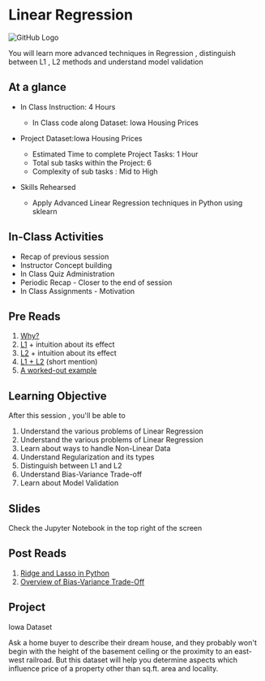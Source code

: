 # Linear Regression
![GitHub Logo](https://s3.ap-south-1.amazonaws.com/greyatom-social/GreyAtom-logo.png)

You will learn more advanced techniques in Regression , distinguish between L1 , L2 methods and understand model validation

## At a glance
* In Class Instruction: 4 Hours
  * In Class code along Dataset: Iowa Housing Prices
  
* Project Dataset:Iowa Housing Prices
  * Estimated Time to complete Project Tasks: 1 Hour
  * Total sub tasks within the Project: 6
  * Complexity of sub tasks : Mid to High

  

* Skills Rehearsed
  * Apply Advanced Linear Regression techniques in Python using sklearn

## In-Class Activities
* Recap of previous session
* Instructor Concept building
* In Class Quiz Administration
* Periodic Recap - Closer to the end of session
* In Class Assignments - Motivation


## Pre Reads
1. [Why?](http://stats.stackexchange.com/questions/4272/when-to-use-regularization-methods-for-regression?noredirect=1&lq=1)
2. [L1](http://stats.stackexchange.com/questions/200416/is-regression-with-l1-regularization-the-same-as-lasso-and-with-l2-regularizati) + intuition about its effect
3. [L2](http://statweb.stanford.edu/~tibs/sta305files/Rudyregularization.pdf) + intuition about its effect
4. [L1 + L2](http://stats.stackexchange.com/questions/184029/what-is-elastic-net-regularization-and-how-does-it-solve-the-drawbacks-of-ridge?rq=1) (short mention)
5. [A worked-out example](https://www.analyticsvidhya.com/blog/2016/01/complete-tutorial-ridge-lasso-regression-python/)


## Learning Objective
After this session , you'll be able to
1. Understand the various problems of Linear Regression
2. Understand the various problems of Linear Regression
2. Learn about ways to handle Non-Linear Data
3. Understand Regularization and its types
4. Distinguish between L1 and L2
4. Understand Bias-Variance Trade-off
5. Learn about Model Validation


## Slides
Check the Jupyter Notebook in the top right of the screen


## Post Reads
1. [Ridge and Lasso in Python](https://www.analyticsvidhya.com/blog/2016/01/complete-tutorial-ridge-lasso-regression-python/)
2. [Overview of Bias-Variance Trade-Off](http://www.kdnuggets.com/2016/08/bias-variance-tradeoff-overview.html)


## Project 
Iowa Dataset

Ask a home buyer to describe their dream house, and they probably won't begin with the height of the basement ceiling or the proximity to an east-west railroad. But this dataset will help you determine aspects which influence price of a property other than sq.ft. area and locality. 



